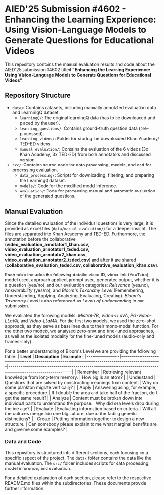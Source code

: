 #  AIED'25 Submission #4602 - Enhancing the Learning Experience: Using Vision-Language Models to Generate Questions for Educational Videos
This repository contains the manual evaluation results and code about the AIED'25 submission #4602 titled **"Enhancing the Learning Experience: Using Vision-Language Models to Generate Questions for Educational Videos"**.

## Repository Structure
- `data/`: Contains datasets, including manually annotated evaluation data and LearningQ dataset.
  - `learningQ/`: The original learningQ data (has to be downloaded and placed by the user).
  - `learning_questions/`: Contains ground-truth question data (pre-processed).
  - `learning_videos/`: Folder for storing the downloaded Khan Academy/ TED-ED videos
  - `manual evaluation/`:  Contains the evaluation of the 6 videos (3x Khan Academy, 3x TED-ED) from both annotators and discussed version.
- `src/`: Contains source code for data processing, models, and cod for processing evaluation.
  - `data_processing/`: Scripts for downloading, filtering, and preparing the LearningQ dataset.
  - `models/`: Code for the modified model inference.
  - `evaluation/`: Code for processing manual and automatic evaluation of the generated questions.
  
## Manual Evaluation
Since the detailed evaluation of the individual questions is very large, it is provided as excel files (`data/manual_evaluation/`) for a deeper insight.
The files are separated into Khan Academy and TED-ED. Furthermore, the annotation before the collaborative (**video_evaluation_annotator1_khan.csv, video_evaluation_annotator1_teded.csv, video_evaluation_annotato2_khan.csv, video_evaluation_annotator2_teded.csv**) and after it are shared (**collaborative_evaluation_teded.csv, collaborative_evaluation_khan.csv**).

Each table includes the following details: video ID, video link (YouTube), model used, approach applied, prompt used, generated output, whether it is a question (yes/no), and our evaluation categories: _Relevance_ (yes/no), _Answerability_ (yes/no), and _Bloom's Taxonomy Level_ (Remembering, Understanding, Applying, Analyzing, Evaluating, Creating). _Bloom's Taxonomy Level_ is also referenced as _Levels of understanding_ in our submission.

We evaluated the following models: _Mistral-7B_, _Video-LLaVA_, _PG-Video-LLaVA_, and _Video-LLaMA_. For the first two models, we used the zero-shot approach, as they serve as baselines due to their mono-modal function. For the other two models, we analyzed zero-shot and fine-tuned approaches, as well as the isolated modality for the fine-tuned models (audio-only and frames-only).

For a better understanding of Bloom's Level we are providing the following table:
| **Level**       | **Description**                                                                                  | **Example**                                                                                                  |
|-----------------|--------------------------------------------------------------------------------------------------|--------------------------------------------------------------------------------------------------------------|
| Remember        | Retrieving relevant knowledge from long-term memory.                                              | How big is an atom?                                                                                           |
| Understand      | Questions that are solved by constructing meanings from content.                                  | Why do some plankton migrate vertically?                                                                      |
| Apply           | Answering using, for example, a specific procedure.                                               | If I double the area and take half of the fraction, do I get the same result?                                 |
| Analyze         | Content must be broken down into individual parts to understand the purpose.                      | Why did sea levels drop during the ice age?                                                                   |
| Evaluate        | Evaluating information based on criteria.                                                        | Will all the cultures merge into one big culture, due to the fading genetic distinctions?                     |
| Create          | Putting information together to design a new structure.                                           | Can somebody please explain to me what marginal benefits are and give me some examples?                       |

### Data and Code 
This repository is structured into different sections, each focusing on a specific aspect of the project. The `data/` folder contains the data like the manual evaluation. The `src/` folder includes scripts for data processing, model inference, and evaluation.

For a detailed explanation of each section, please refer to the respective README.md files within the subdirectories. These documents provide further information.

